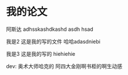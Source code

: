 # 我的论文 

阿斯达 adhsskashdkashd 
asdh hsad

我是2 这是我的写的文件 哈哈adasdniebi 


我是3 这是我的写的 hiehiehie

dev: 奥术大师哈克的 阿四大金刚啊书柜的啊生动感